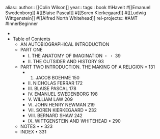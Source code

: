 alias::
author:: [[Colin Wilson]]
year::
tags:: book #iHaveit #[[Emanuel Swedenborg]] #[[Blaise Pascal]] #[[Soren Kierkegaard]] #[[Ludwig Wittgenstein]] #[[Alfred North Whitehead]]
rel-projects:: #AMT #InnerBeginner



-
- Table of Contents
	- AN AUTOBIOGRAPHICAL INTRODUCTION
	- PART ONE
		- I. THE ANATOMY OF IMAGINATION ・ ・ 39
		- II. THE OUTSIDER AND HISTORY 93
	- PART TWO INTRODUCTION. THE MAKING OF A RELIGION • 131
		- 1. JACOB BOEHME 150
		- II. NICHOLAS FERRAR 172
		- III. BLAISE PASCAL 178
		- IV. EMANUEL SWEDENBORG 198
		- V. WILLIAM LAW 209
		- VI. JOHN HENRY NEWMAN 219
		- VII. SOREN KIERKEGAARD • 232
		- VIII. BERNARD SHAW 242
		- IX. WITTGENSTEIN AND WHITEHEAD • 290
	- NOTES • • 323
	- INDEX • 331
